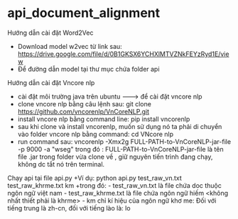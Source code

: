 # api_document_alignment

Hướng dẫn cài đặt Word2Vec
+ Download model w2vec từ link sau: https://drive.google.com/file/d/0B1GKSX6YCHXlMTVZNkFEYzRyd1E/view
+ Để đường dẫn model tại thư mục chứa folder api

Hướng dẫn cài đặt Vncore nlp
+ cài đặt môi trường java trên ubuntu ---> để cài đặt vncore nlp 
+ clone vncore nlp bằng câu lệnh sau: git clone https://github.com/vncorenlp/VnCoreNLP.git
+ install vncore nlp bằng command line: pip install vncorenlp
+ sau khi clone và install vncorenlp, muốn sử dụng nó ta phải di chuyển vào folder vncore nlp bằng command: cd VNcore nlp
+ run command sau: vncorenlp -Xmx2g FULL-PATH-to-VnCoreNLP-jar-file -p 9000 -a "wseg" trong đó : FULL-PATH-to-VnCoreNLP-jar-file là tên file .jar trong folder vừa clone về , giữ nguyên tiến trình đang chạy, không dc tắt nó trên terminal.


Chạy api tại file api.py
+Ví dụ: python api.py test_raw_vn.txt test_raw_khrme.txt km
+trong đó:  - test_raw_vn.txt là file chứa doc thuộc ngôn ngữ việt nam 
            - test_raw_khrme.txt là file chứa ngôn ngữ hiếm <không nhất thiết phải là khrme>
            - km chỉ kí hiệu của ngôn ngữ khơ me: Đối với tiếng trung là zh-cn, đối với tiếng lào là: lo